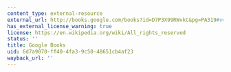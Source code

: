 ```yaml
---
content_type: external-resource
external_url: http://books.google.com/books?id=D7P3X99RWvkC&pg=PA319#v=onepage
has_external_license_warning: true
license: https://en.wikipedia.org/wiki/All_rights_reserved
status: ''
title: Google Books
uid: 6d7a9070-ff40-4fa3-9c50-48651cb4af23
wayback_url: ''
---
```

